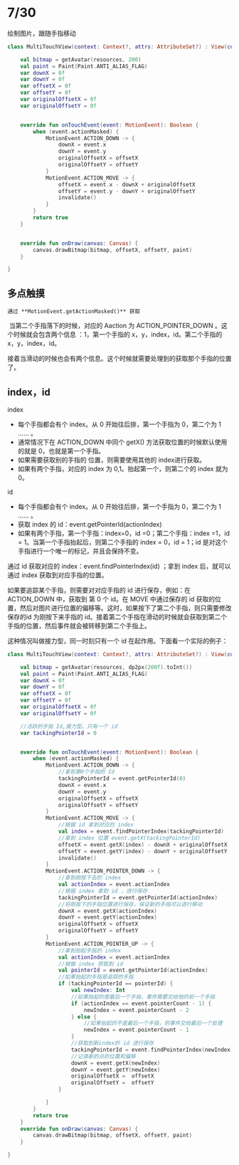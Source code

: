 ​	

# 7/30

绘制图片，跟随手指移动

```kotlin
class MultiTouchView(context: Context?, attrs: AttributeSet?) : View(context, attrs) {

    val bitmap = getAvatar(resources, 200)
    val paint = Paint(Paint.ANTI_ALIAS_FLAG)
    var downX = 0f
    var downY = 0f
    var offsetX = 0f
    var offsetY = 0f
    var originalOffsetX = 0f
    var originalOffsetY = 0f


    override fun onTouchEvent(event: MotionEvent): Boolean {
        when (event.actionMasked) {
            MotionEvent.ACTION_DOWN -> {
                downX = event.x
                downY = event.y
                originalOffsetX = offsetX
                originalOffsetY = offsetY
            }
            MotionEvent.ACTION_MOVE -> {
                offsetX = event.x - downX + originalOffsetX
                offsetY = event.y - downY + originalOffsetY
                invalidate()
            }
        }
        return true
    }


    override fun onDraw(canvas: Canvas) {
        canvas.drawBitmap(bitmap, offsetX, offsetY, paint)
    }

}
```

## 多点触摸

 	通过 **MotionEvent.getActionMasked()** 获取

​	 当第二个手指落下的时候，对应的 Aaction 为 ACTION_POINTER_DOWN 。这个时候就会包含两个信息 ：1，第一个手指的 x，y，index，id。第二个手指的 x，y，index，id。

​	接着当滑动的时候也会有两个信息。这个时候就需要处理到的获取那个手指的位置了。

## index，id

index

- 每个手指都会有个 index。从 0 开始往后排，第一个手指为 0，第二个为 1 ...... 。
- 通常情况下在 ACTION_DOWN 中同个 getX() 方法获取位置的时候默认使用的就是 0，也就是第一个手指。
- 如果需要获取别的手指的 位置，则需要使用其他的 index进行获取。
- 如果有两个手指，对应的 index 为 0,1。抬起第一个，则第二个的 index 就为 0。	

id

- 每个手指都会有个 index。从 0 开始往后排，第一个手指为 0，第二个为 1 ...... 。
- 获取 index 的 id：event.getPointerId(actionIndex)
- 如果有两个手指，第一个手指：index=0，id =0；第二个手指：index =1，id = 1。当第一个手指抬起后，则第二个手指的 index = 0，id = 1；id 是对这个手指进行一个唯一的标记，并且会保持不变。

通过 id 获取对应的 index：event.findPointerIndex(id) ；拿到 index 后，就可以通过 index 获取到对应手指的位置。

如果要追踪某个手指，则需要对对应手指的 id 进行保存，例如：在 ACTION_DOWN 中，获取到 第 0 个 id。在 MOVE 中通过保存的 id 获取的位置，然后对图片进行位置的偏移等。这时，如果按下了第二个手指，则只需要修改保存的id 为刚按下来手指的 id。接着第二个手指在滑动的时候就会获取到第二个手指的位置，然后事件就会被转移到第二个手指上。

这种情况叫做接力型，同一时刻只有一个 id 在起作用。下面看一个实际的例子：

 

```kotlin
class MultiTouchView(context: Context?, attrs: AttributeSet?) : View(context, attrs) {

    val bitmap = getAvatar(resources, dp2px(200f).toInt())
    val paint = Paint(Paint.ANTI_ALIAS_FLAG)
    var downX = 0f
    var downY = 0f
    var offsetX = 0f
    var offsetY = 0f
    var originalOffsetX = 0f
    var originalOffsetY = 0f

    //活跃的手指 Id,接力型。只有一个 id
    var tackingPointerId = 0


    override fun onTouchEvent(event: MotionEvent): Boolean {
        when (event.actionMasked) {
            MotionEvent.ACTION_DOWN -> {
                //拿到第0个手指的 Id
                tackingPointerId = event.getPointerId(0)
                downX = event.x
                downY = event.y
                originalOffsetX = offsetX
                originalOffsetY = offsetY
            }
            MotionEvent.ACTION_MOVE -> {
                //根据 id 拿到对应的 index
                val index = event.findPointerIndex(tackingPointerId)
                //拿到 index 位置 event.getX(tackingPointerId)
                offsetX = event.getX(index) - downX + originalOffsetX
                offsetY = event.getY(index) - downY + originalOffsetY
                invalidate()
            }
            MotionEvent.ACTION_POINTER_DOWN -> {
                //拿到刚按下去的 index
                val actionIndex = event.actionIndex
                //根据 index 拿到 id ，进行保存
                tackingPointerId = event.getPointerId(actionIndex)
                //将刚按下的手指位置进行保存，保证新的手指可以进行移动
                downX = event.getX(actionIndex)
                downY = event.getY(actionIndex)
                originalOffsetX = offsetX
                originalOffsetY = offsetY
            }
            MotionEvent.ACTION_POINTER_UP -> {
                //拿到抬起手指的 index
                val actionIndex = event.actionIndex
                //根据 index 获取到 id
                val pointerId = event.getPointerId(actionIndex)
                //如果抬起的手指是追踪的手指
                if (tackingPointerId == pointerId) {
                    val newIndex: Int
                    //如果抬起的是最后一个手指，事件需要交给他的前一个手指
                    if (actionIndex == event.pointerCount - 1) {
                        newIndex = event.pointerCount - 2
                    } else {
                        //如果抬起的不是最后一个手指，则事件交给最后一个处理
                        newIndex = event.pointerCount - 1
                    }
                    //获取到新index的 id 进行保存
                    tackingPointerId = event.findPointerIndex(newIndex)
                    //记录新的点的位置和偏移
                    downX = event.getX(newIndex)
                    downY = event.getY(newIndex)
                    originalOffsetX =  offsetX
                    originalOffsetY =  offsetY
                }

            }
        }
        return true
    }
    override fun onDraw(canvas: Canvas) {
        canvas.drawBitmap(bitmap, offsetX, offsetY, paint)
    }

}
```


